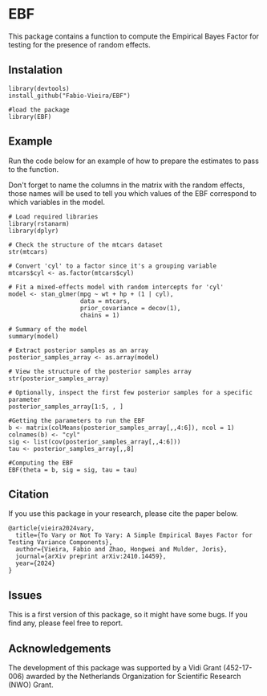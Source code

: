 # EBF

This package contains a function to compute the Empirical Bayes Factor for testing for the presence of random effects. 

## Instalation

```{r}
library(devtools)
install_github("Fabio-Vieira/EBF")

#load the package
library(EBF)
```

## Example

Run the code below for an example of how to prepare the estimates to pass to the function.

Don't forget to name the columns in the matrix with the random effects, those names will be used to tell you which values of the EBF correspond to which variables in the model.

```{r}
# Load required libraries
library(rstanarm)
library(dplyr)

# Check the structure of the mtcars dataset
str(mtcars)

# Convert 'cyl' to a factor since it's a grouping variable
mtcars$cyl <- as.factor(mtcars$cyl)

# Fit a mixed-effects model with random intercepts for 'cyl'
model <- stan_glmer(mpg ~ wt + hp + (1 | cyl),
                    data = mtcars,
                    prior_covariance = decov(1),
                    chains = 1)

# Summary of the model
summary(model)

# Extract posterior samples as an array
posterior_samples_array <- as.array(model)

# View the structure of the posterior samples array
str(posterior_samples_array)

# Optionally, inspect the first few posterior samples for a specific parameter
posterior_samples_array[1:5, , ]

#Getting the parameters to run the EBF
b <- matrix(colMeans(posterior_samples_array[,,4:6]), ncol = 1)
colnames(b) <- "cyl"
sig <- list(cov(posterior_samples_array[,,4:6]))
tau <- posterior_samples_array[,,8]

#Computing the EBF
EBF(theta = b, sig = sig, tau = tau)
``` 
## Citation

If you use this package in your research, please cite the paper below.

```{r}
@article{vieira2024vary,
  title={To Vary or Not To Vary: A Simple Empirical Bayes Factor for Testing Variance Components},
  author={Vieira, Fabio and Zhao, Hongwei and Mulder, Joris},
  journal={arXiv preprint arXiv:2410.14459},
  year={2024}
}
```

## Issues

This is a first version of this package, so it might have some bugs. If you find any, please feel free to report.

## Acknowledgements

The development of this package was supported by a Vidi Grant (452-17-006) awarded by the Netherlands Organization for Scientific Research (NWO) Grant.
